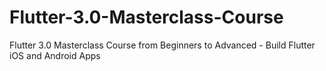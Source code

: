 # Flutter-3.0-Masterclass-Course
Flutter 3.0 Masterclass Course from Beginners to Advanced - Build Flutter iOS and Android Apps
